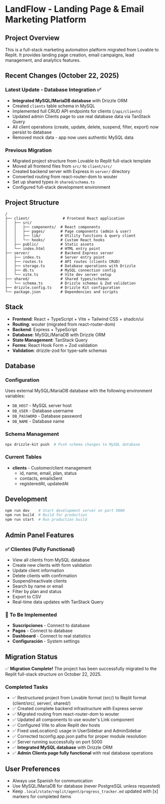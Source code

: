 # LandFlow - Landing Page & Email Marketing Platform

## Project Overview
This is a full-stack marketing automation platform migrated from Lovable to Replit. It provides landing page creation, email campaigns, lead management, and analytics features.

## Recent Changes (October 22, 2025)

### Latest Update - Database Integration ✅
- **Integrated MySQL/MariaDB database** with Drizzle ORM
- Created `clients` table schema in MySQL
- Implemented full CRUD API endpoints for clients (`/api/clients`)
- Updated admin Clients page to use real database data via TanStack Query
- All client operations (create, update, delete, suspend, filter, export) now persist to database
- Removed mock data - app now uses authentic MySQL data

### Previous Migration
- Migrated project structure from Lovable to Replit full-stack template
- Moved all frontend files from `src/` to `client/src/`
- Created backend server with Express in `server/` directory
- Converted routing from react-router-dom to wouter
- Set up shared types in `shared/schema.ts`
- Configured full-stack development environment

## Project Structure
```
/
├── client/               # Frontend React application
│   ├── src/
│   │   ├── components/  # React components
│   │   ├── pages/       # Page components (admin & user)
│   │   ├── lib/         # Utility functions & query client
│   │   └── hooks/       # Custom React hooks
│   ├── public/          # Static assets
│   └── index.html       # HTML entry point
├── server/              # Backend Express server
│   ├── index.ts         # Server entry point
│   ├── routes.ts        # API routes (clients CRUD)
│   ├── storage.ts       # Database operations with Drizzle
│   ├── db.ts            # MySQL connection config
│   └── vite.ts          # Vite dev server setup
├── shared/              # Shared types/schemas
│   └── schema.ts        # Drizzle schemas & Zod validation
├── drizzle.config.ts    # Drizzle Kit configuration
└── package.json         # Dependencies and scripts
```

## Stack
- **Frontend**: React + TypeScript + Vite + Tailwind CSS + shadcn/ui
- **Routing**: wouter (migrated from react-router-dom)
- **Backend**: Express + TypeScript
- **Database**: MySQL/MariaDB with Drizzle ORM
- **State Management**: TanStack Query
- **Forms**: React Hook Form + Zod validation
- **Validation**: drizzle-zod for type-safe schemas

## Database

### Configuration
Uses external MySQL/MariaDB database with the following environment variables:
- `DB_HOST` - MySQL server host
- `DB_USER` - Database username
- `DB_PASSWORD` - Database password
- `DB_NAME` - Database name

### Schema Management
```bash
npx drizzle-kit push  # Push schema changes to MySQL database
```

### Current Tables
- **clients** - Customer/client management
  - id, name, email, plan, status
  - contacts, emailsSent
  - registeredAt, updatedAt

## Development
```bash
npm run dev    # Start development server on port 5000
npm run build  # Build for production
npm run start  # Run production build
```

## Admin Panel Features

### ✅ Clientes (Fully Functional)
- View all clients from MySQL database
- Create new clients with form validation
- Update client information
- Delete clients with confirmation
- Suspend/reactivate clients
- Search by name or email
- Filter by plan and status
- Export to CSV
- Real-time data updates with TanStack Query

### 🚧 To Be Implemented
- **Suscripciones** - Connect to database
- **Pagos** - Connect to database  
- **Dashboard** - Connect to real statistics
- **Configuración** - System settings

## Migration Status
✅ **Migration Complete!** The project has been successfully migrated to the Replit full-stack structure on October 22, 2025.

### Completed Tasks
- ✅ Restructured project from Lovable format (src/) to Replit format (client/src/, server/, shared/)
- ✅ Created complete backend infrastructure with Express server
- ✅ Migrated routing from react-router-dom to wouter
- ✅ Updated all components to use wouter's Link component
- ✅ Configured Vite to allow Replit dev hosts
- ✅ Fixed useLocation() usage in UserSidebar and AdminSidebar
- ✅ Corrected tsconfig.app.json paths for proper module resolution
- ✅ Server running successfully on port 5000
- ✅ **Integrated MySQL database** with Drizzle ORM
- ✅ **Admin Clients page fully functional** with real database operations

## User Preferences
- Always use Spanish for communication
- Use MySQL/MariaDB for database (never PostgreSQL unless requested)
- Keep `.local/state/replit/agent/progress_tracker.md` updated with [x] markers for completed items
